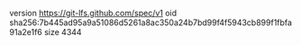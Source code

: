 version https://git-lfs.github.com/spec/v1
oid sha256:7b445ad95a9a51086d5261a8ac350a24b7bd99f4f5943cb899f1fbfa91a2e1f6
size 4344
